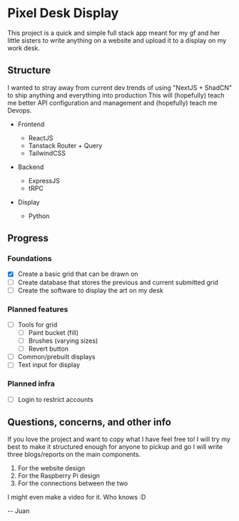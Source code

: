 # Pixel Desk Display

This project is a quick and simple full stack app meant for my gf and her little sisters to write anything on a website and upload it to a display on my work desk.

## Structure

I wanted to stray away from current dev trends of using "NextJS + ShadCN" to ship anything and everything into production
This will (hopefully) teach me better API configuration and management and (hopefully) teach me Devops.

- Frontend
  - ReactJS
  - Tanstack Router + Query
  - TailwindCSS

- Backend 
  - ExpressJS
  - tRPC

- Display
  - Python

## Progress

### Foundations
- [x] Create a basic grid that can be drawn on
- [ ] Create database that stores the previous and current submitted grid
- [ ] Create the software to display the art on my desk

### Planned features
- [ ] Tools for grid
  - [ ] Paint bucket (fill)
  - [ ] Brushes (varying sizes)
  - [ ] Revert button
- [ ] Common/prebuilt displays
- [ ] Text input for display

### Planned infra
- [ ] Login to restrict accounts

## Questions, concerns, and other info

If you love the project and want to copy what I have feel free to! I will try my best to make it structured enough for anyone to pickup and go
I will write three blogs/reports on the main components.

1. For the website design
2. For the Raspberry Pi design
3. For the connections between the two

I might even make a video for it. Who knows :D

-- Juan